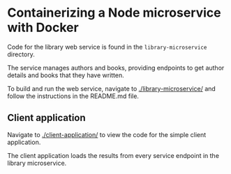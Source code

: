# Containerizing a Node microservice with Docker

Code for the library web service is found in the
`library-microservice` directory. <br>

The service manages authors and books, providing
endpoints to get author details and books that they have written. <br>

To build and run the web service, navigate to
[./library-microservice/](./library-microservice/) and follow the instructions
in the README.md file. <br>

## Client application

Navigate to [./client-application/](./client-application/) to view the code for the
simple client application. <br>

The client application loads the results from every
service endpoint in the library microservice. <br>
